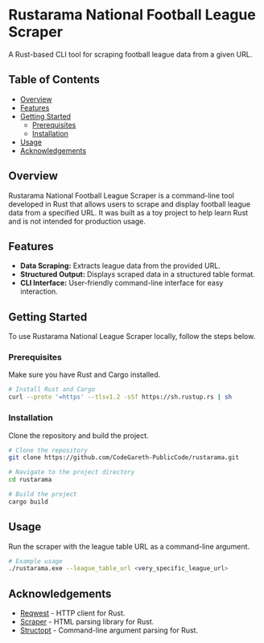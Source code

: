 # Rustarama National Football League Scraper

A Rust-based CLI tool for scraping football league data from a given URL.

## Table of Contents

- [Overview](#overview)
- [Features](#features)
- [Getting Started](#getting-started)
  - [Prerequisites](#prerequisites)
  - [Installation](#installation)
- [Usage](#usage)
- [Acknowledgements](#acknowledgements)

## Overview

Rustarama National Football League Scraper is a command-line tool developed in Rust that allows users to scrape 
and display football league data from a specified URL. It was built as a toy project to help learn Rust
and is not intended for production usage.


## Features

- **Data Scraping:** Extracts league data from the provided URL.
- **Structured Output:** Displays scraped data in a structured table format.
- **CLI Interface:** User-friendly command-line interface for easy interaction.

## Getting Started

To use Rustarama National League Scraper locally, follow the steps below.

### Prerequisites

Make sure you have Rust and Cargo installed.

```bash
# Install Rust and Cargo
curl --proto '=https' --tlsv1.2 -sSf https://sh.rustup.rs | sh
```

### Installation

Clone the repository and build the project.

```bash
# Clone the repository
git clone https://github.com/CodeGareth-PublicCode/rustarama.git

# Navigate to the project directory
cd rustarama

# Build the project
cargo build
```

## Usage

Run the scraper with the league table URL as a command-line argument.

```bash
# Example usage
./rustarama.exe --league_table_url <very_specific_league_url>
```

## Acknowledgements

- [Reqwest](https://docs.rs/reqwest/) - HTTP client for Rust.
- [Scraper](https://docs.rs/scraper/) - HTML parsing library for Rust.
- [Structopt](https://docs.rs/structopt/) - Command-line argument parsing for Rust.
